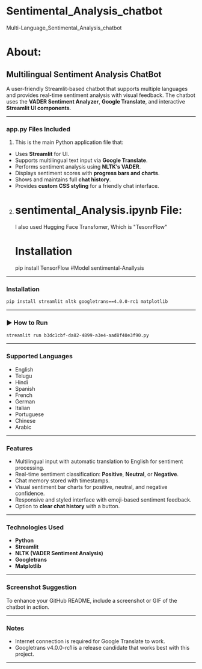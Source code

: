 # Sentimental_Analysis_chatbot
Multi-Language_Sentimental_Analysis_chatbot
# About:

##  Multilingual Sentiment Analysis ChatBot

A user-friendly Streamlit-based chatbot that supports multiple languages and provides real-time sentiment analysis with visual feedback. The chatbot uses the **VADER Sentiment Analyzer**, **Google Translate**, and interactive **Streamlit UI components**.

---

### app.py Files Included

  1. This is the main Python application file that:

   * Uses **Streamlit** for UI.
   * Supports multilingual text input via **Google Translate**.
   * Performs sentiment analysis using **NLTK’s VADER**.
   * Displays sentiment scores with **progress bars and charts**.
   * Shows and maintains full **chat history**.
   * Provides **custom CSS styling** for a friendly chat interface.

2. # sentimental_Analysis.ipynb File:
    I also used Hugging Face Transfomer, Which is "TesonrFlow"
   
   # Installation
   pip install TensorFlow
   #Model
   sentimental-Anallysis

---

###  Installation

```bash
pip install streamlit nltk googletrans==4.0.0-rc1 matplotlib
```

---

### ▶ How to Run

```bash
streamlit run b3dc1cbf-da82-4899-a3e4-aad8f40e3f90.py
```

---

###  Supported Languages

* English
* Telugu
* Hindi
* Spanish
* French
* German
* Italian
* Portuguese
* Chinese
* Arabic

---

###  Features

* Multilingual input with automatic translation to English for sentiment processing.
* Real-time sentiment classification: **Positive**, **Neutral**, or **Negative**.
* Chat memory stored with timestamps.
* Visual sentiment bar charts for positive, neutral, and negative confidence.
* Responsive and styled interface with emoji-based sentiment feedback.
* Option to **clear chat history** with a button.

---

###  Technologies Used

* **Python**
* **Streamlit**
* **NLTK (VADER Sentiment Analysis)**
* **Googletrans**
* **Matplotlib**

---

###  Screenshot Suggestion

To enhance your GitHub README, include a screenshot or GIF of the chatbot in action.

---

###  Notes

* Internet connection is required for Google Translate to work.
* Googletrans v4.0.0-rc1 is a release candidate that works best with this project.

---

